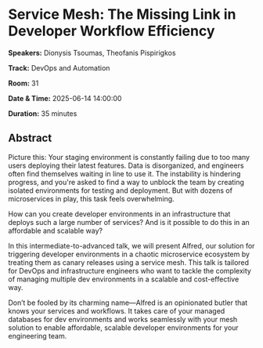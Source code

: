 # Service Mesh: The Missing Link in Developer Workflow Efficiency

**Speakers:** Dionysis Tsoumas, Theofanis Pispirigkos
                    
**Track:** DevOps and Automation
                    
**Room:** 31
                    
**Date & Time:** 2025-06-14 14:00:00
                    
**Duration:** 35 minutes
                    
## Abstract
                    
Picture this: Your staging environment is constantly failing due to too many users deploying their latest features. Data is disorganized, and engineers often find themselves waiting in line to use it. The instability is hindering progress, and you're asked to find a way to unblock the team by creating isolated environments for testing and deployment. But with dozens of microservices in play, this task feels overwhelming.

How can you create developer environments in an infrastructure that deploys such a large number of services? And is it possible to do this in an affordable and scalable way?

In this intermediate-to-advanced talk, we will present Alfred, our solution for triggering developer environments in a chaotic microservice ecosystem by treating them as canary releases using a service mesh. This talk is tailored for DevOps and infrastructure engineers who want to tackle the complexity of managing multiple dev environments in a scalable and cost-effective way.

Don’t be fooled by its charming name—Alfred is an opinionated butler that knows your services and workflows. It takes care of your managed databases for dev environments and works seamlessly with your mesh solution to enable affordable, scalable developer environments for your engineering team.
